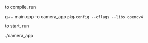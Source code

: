 to compile, run

g++ main.cpp -o camera_app `pkg-config --cflags --libs opencv4`

to start, run

./camera_app
